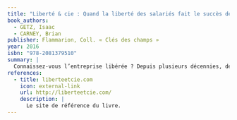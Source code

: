 ```yaml
---
title: "Liberté & cie : Quand la liberté des salariés fait le succès des entreprises"
book_authors:
  - GETZ, Isaac
  - CARNEY, Brian
publisher: Flammarion, Coll. « Clés des champs »
year: 2016
isbn: "978-2081379510"
summary: |
  Connaissez-vous l’entreprise libérée ? Depuis plusieurs décennies, des centaines d’entreprises, en France et dans le monde, ont été «libérées» par des dirigeants visionnaires. Suite à cela, leur rentabilité a explosé. Le secret de leur réussite ? Transformer l’organisation de leur firme sur la base de la confiance et de la liberté des salariés. Dans les entreprises où nous invitent Brian Carney et Isaac Getz, on laisse les employés prendre des initiatives au lieu de leur dire comment faire. On les traite en adultes responsables au lieu de contrôler chacun de leurs faits et gestes. On favorise l’épanouissement personnel. Et l’on découvre qu’il n’y a rien de tel pour susciter une réelle motivation et révéler l’immense potentiel de chacun, salariés comme dirigeants. Nous sommes à l’aube d’une nouvelle ère. Le mouvement de libération d’entreprises est en marche.
references:
  - title: liberteetcie.com
    icon: external-link
    url: http://liberteetcie.com/
    description: |
      Le site de référence du livre.
---
```

